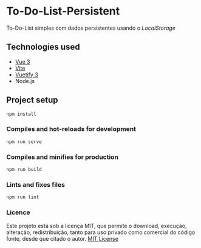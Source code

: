 # To-Do-List-Persistent
To-Do-List simples com dados persistentes usando o *LocalStorage*

## Technologies used
- [Vue 3](https://vuejs.org/guide/introduction.html)
- [Vite](https://vitejs.dev/)
- [Vuetify 3](https://vuetifyjs.com/en/getting-started/)
- Node.js

## Project setup
```
npm install
```

### Compiles and hot-reloads for development
```
npm run serve
```

### Compiles and minifies for production
```
npm run build
```

### Lints and fixes files
```
npm run lint
```

### Licence
Este projeto está sob a licença MIT, que permite o download, execução, alteração, redistribuição, tanto para uso privado como comercial do código fonte, desde que citado o autor.
[MIT License](LICENSE.md)
